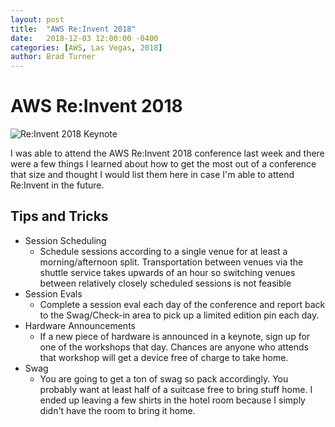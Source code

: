 ```yaml
---
layout: post
title:  "AWS Re:Invent 2018"
date:   2018-12-03 12:00:00 -0400
categories: [AWS, Las Vegas, 2018]
author: Brad Turner
---
```

# AWS Re:Invent 2018

<img src="https://user-images.githubusercontent.com/3187885/49393141-6ddb1300-f6fe-11e8-85ce-6bb301445e64.jpg" alt="Re:Invent 2018 Keynote" />

I was able to attend the AWS Re:Invent 2018 conference last week and there were a few things I learned about how to get the most out of a conference that size and thought I would list them here in case I'm able to attend Re:Invent in the future.

## Tips and Tricks
- Session Scheduling
  - Schedule sessions according to a single venue for at least a morning/afternoon split.  Transportation between venues via the shuttle service takes upwards of an hour so switching venues between relatively closely scheduled sessions is not feasible
- Session Evals
  - Complete a session eval each day of the conference and report back to the Swag/Check-in area to pick up a limited edition pin each day.
- Hardware Announcements
  - If a new piece of hardware is announced in a keynote, sign up for one of the workshops that day.  Chances are anyone who attends that workshop will get a device free of charge to take home.
- Swag
  - You are going to get a ton of swag so pack accordingly.  You probably want at least half of a suitcase free to bring stuff home.  I ended up leaving a few shirts in the hotel room because I simply didn't have the room to bring it home.